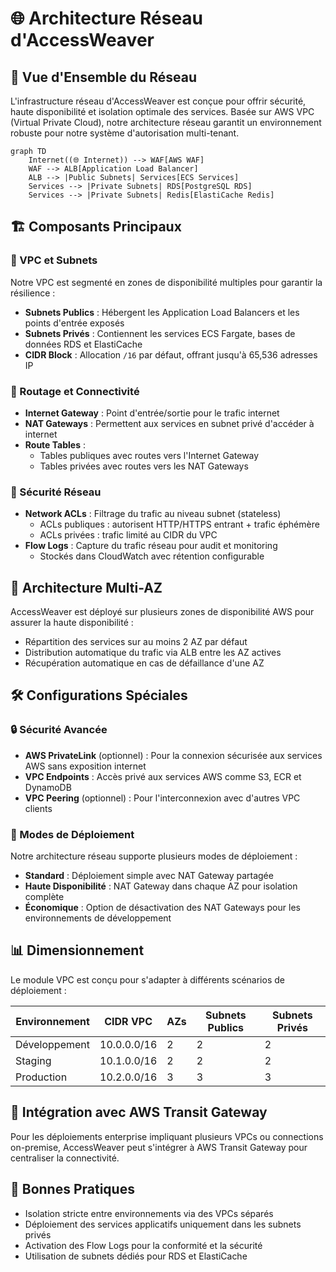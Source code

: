 # 🌐 Architecture Réseau d'AccessWeaver

## 📡 Vue d'Ensemble du Réseau

L'infrastructure réseau d'AccessWeaver est conçue pour offrir sécurité, haute disponibilité et isolation optimale des services. Basée sur AWS VPC (Virtual Private Cloud), notre architecture réseau garantit un environnement robuste pour notre système d'autorisation multi-tenant.

```mermaid
graph TD
    Internet((🌐 Internet)) --> WAF[AWS WAF]
    WAF --> ALB[Application Load Balancer]
    ALB --> |Public Subnets| Services[ECS Services]
    Services --> |Private Subnets| RDS[PostgreSQL RDS]
    Services --> |Private Subnets| Redis[ElastiCache Redis]
```

## 🏗️ Composants Principaux

### 🔄 VPC et Subnets

Notre VPC est segmenté en zones de disponibilité multiples pour garantir la résilience :

- **Subnets Publics** : Hébergent les Application Load Balancers et les points d'entrée exposés
- **Subnets Privés** : Contiennent les services ECS Fargate, bases de données RDS et ElastiCache
- **CIDR Block** : Allocation `/16` par défaut, offrant jusqu'à 65,536 adresses IP

### 🌊 Routage et Connectivité

- **Internet Gateway** : Point d'entrée/sortie pour le trafic internet
- **NAT Gateways** : Permettent aux services en subnet privé d'accéder à internet
- **Route Tables** :
  - Tables publiques avec routes vers l'Internet Gateway
  - Tables privées avec routes vers les NAT Gateways

### 🚧 Sécurité Réseau

- **Network ACLs** : Filtrage du trafic au niveau subnet (stateless)
  - ACLs publiques : autorisent HTTP/HTTPS entrant + trafic éphémère
  - ACLs privées : trafic limité au CIDR du VPC
- **Flow Logs** : Capture du trafic réseau pour audit et monitoring
  - Stockés dans CloudWatch avec rétention configurable

## 🔄 Architecture Multi-AZ

AccessWeaver est déployé sur plusieurs zones de disponibilité AWS pour assurer la haute disponibilité :

- Répartition des services sur au moins 2 AZ par défaut
- Distribution automatique du trafic via ALB entre les AZ actives
- Récupération automatique en cas de défaillance d'une AZ

## 🛠️ Configurations Spéciales

### 🔒 Sécurité Avancée

- **AWS PrivateLink** (optionnel) : Pour la connexion sécurisée aux services AWS sans exposition internet
- **VPC Endpoints** : Accès privé aux services AWS comme S3, ECR et DynamoDB
- **VPC Peering** (optionnel) : Pour l'interconnexion avec d'autres VPC clients

### 📡 Modes de Déploiement

Notre architecture réseau supporte plusieurs modes de déploiement :

- **Standard** : Déploiement simple avec NAT Gateway partagée
- **Haute Disponibilité** : NAT Gateway dans chaque AZ pour isolation complète
- **Économique** : Option de désactivation des NAT Gateways pour les environnements de développement

## 📊 Dimensionnement

Le module VPC est conçu pour s'adapter à différents scénarios de déploiement :

| Environnement | CIDR VPC    | AZs | Subnets Publics | Subnets Privés |
|---------------|-------------|-----|-----------------|----------------|
| Développement | 10.0.0.0/16 | 2   | 2               | 2              |
| Staging       | 10.1.0.0/16 | 2   | 2               | 2              |
| Production    | 10.2.0.0/16 | 3   | 3               | 3              |

## 🔗 Intégration avec AWS Transit Gateway

Pour les déploiements enterprise impliquant plusieurs VPCs ou connections on-premise, AccessWeaver peut s'intégrer à AWS Transit Gateway pour centraliser la connectivité.

## 🚀 Bonnes Pratiques

- Isolation stricte entre environnements via des VPCs séparés
- Déploiement des services applicatifs uniquement dans les subnets privés
- Activation des Flow Logs pour la conformité et la sécurité
- Utilisation de subnets dédiés pour RDS et ElastiCache
